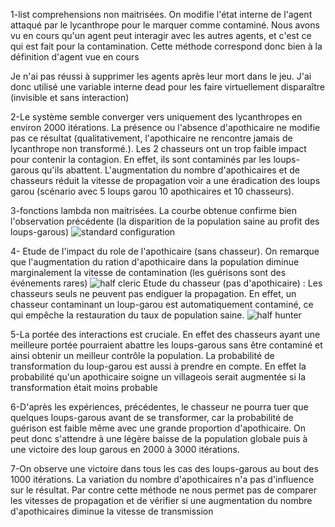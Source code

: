 1-list comprehensions non maitrisées. On modifie l'état interne de l'agent attaqué par le lycanthrope pour le marquer comme contaminé. Nous avons vu en cours qu'un agent peut interagir avec les autres agents, et c'est ce qui est fait pour la contamination. Cette méthode correspond donc bien à la définition d'agent vue en cours

Je n'ai pas réussi à supprimer les agents après leur mort dans le jeu. J'ai donc utilisé une variable interne dead pour les faire virtuellement disparaître (invisible et sans interaction)

2-Le système semble converger vers uniquement des lycanthropes en environ 2000 itérations. La présence ou l'absence d'apothicaire ne modifie pas ce résultat (qualitativement, l'apothicaire ne rencontre jamais de lycanthrope non transformé.). Les 2 chasseurs ont un trop faible impact pour contenir la contagion. En effet, ils sont contaminés par les loups-garous qu'ils abattent. L'augmentation du nombre d'apothicaires et de chasseurs réduit la vitesse de propagation voir a une éradication des loups garou (scénario avec 5 loups garou 10 apothicaires et 10 chasseurs).

3-fonctions lambda non maitrisées. La courbe obtenue confirme bien l'observation précédente (la disparition de la population saine au profit des loups-garous)
![standard configuration](https://user-images.githubusercontent.com/62742264/149177813-8b0b538b-69c5-4aec-981e-449932c583e1.png)

4- Etude de l'impact du role de l'apothicaire (sans chasseur). On remarque que l'augmentation du ration d'apothicaire dans la population diminue marginalement la vitesse de contamination (les guérisons sont des événements rares)
![half cleric](https://user-images.githubusercontent.com/62742264/149177642-552fbcb3-77d8-4fac-a2fe-5ac50cd79b66.png)
Etude du chasseur (pas d'apothicaire) : Les chasseurs seuls ne peuvent pas endiguer la propagation. En effet, un chasseur contaminant un loup-garou est automatiquement contaminé, ce qui empêche la restauration du taux de population saine.
![half hunter](https://user-images.githubusercontent.com/62742264/149177704-4310723b-1db1-4fec-b81d-7c5359ac91bf.png)

5-La portée des interactions est cruciale. En effet des chasseurs ayant une meilleure portée pourraient abattre les loups-garous sans être contaminé et ainsi obtenir un meilleur contrôle la population. La probabilité de transformation du loup-garou est aussi à prendre en compte. En effet la probabilité qu'un apothicaire soigne un villageois serait augmentée si la transformation était moins probable

6-D'après les expériences, précédentes, le chasseur ne pourra tuer que quelques loups-garous avant de se transformer, car la probabilité de guérison est faible même avec une grande proportion d'apothicaire. On peut donc s'attendre à une légère baisse de la population globale puis à une victoire des loup garous en 2000 à 3000 itérations.

7-On observe une victoire dans tous les cas des loups-garous au bout des 1000 itérations. La variation du nombre d'apothicaires n'a pas d'influence sur le résultat. Par contre cette méthode ne nous permet pas de comparer les vitesses de propagation et de vérifier si une augmentation du nombre d'apothicaires diminue la vitesse de transmission
